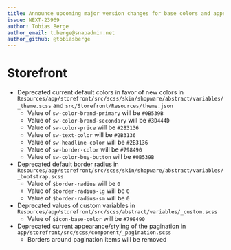 ```yaml
---
title: Announce upcoming major version changes for base colors and appearance
issue: NEXT-23969
author: Tobias Berge
author_email: t.berge@snapadmin.net
author_github: @tobiasberge
---
```

# Storefront
* Deprecated current default colors in favor of new colors in `Resources/app/storefront/src/scss/skin/shopware/abstract/variables/_theme.scss` and `src/Storefront/Resources/theme.json`
    * Value of `sw-color-brand-primary` will be `#0B539B`
    * Value of `sw-color-brand-secondary` will be `#3D444D`
    * Value of `sw-color-price` will be `#2B3136`
    * Value of `sw-text-color` will be `#2B3136`
    * Value of `sw-headline-color` will be `#2B3136`
    * Value of `sw-border-color` will be `#798490`
    * Value of `sw-color-buy-button` will be `#0B539B`
* Deprecated default border radius in `Resources/app/storefront/src/scss/skin/shopware/abstract/variables/_bootstrap.scss`
    * Value of `$border-radius` will be `0`
    * Value of `$border-radius-lg` will be `0`
    * Value of `$border-radius-sm` will be `0`
* Deprecated values of custom variables in `Resources/app/storefront/src/scss/abstract/variables/_custom.scss`
    * Value of `$icon-base-color` will be `#798490`
* Deprecated current appearance/styling of the pagination in `app/storefront/src/scss/component/_pagination.scss`
    * Borders around pagination items will be removed
